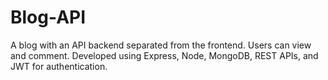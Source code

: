 # Blog-API
 A blog with an API backend separated from the frontend. Users can view and comment. Developed using Express, Node, MongoDB, REST APIs, and JWT for authentication.
